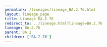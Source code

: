 ```yaml
---
permalink: /lineages/lineage_BA.2.76.html
layout: lineage_page
title: Lineage BA.2.76
redirect_to: ../lineage.html?lineage=BA.2.76
lineage: BA.2.76
parent: BA.2
children: ['BA.2.76']
---
```

